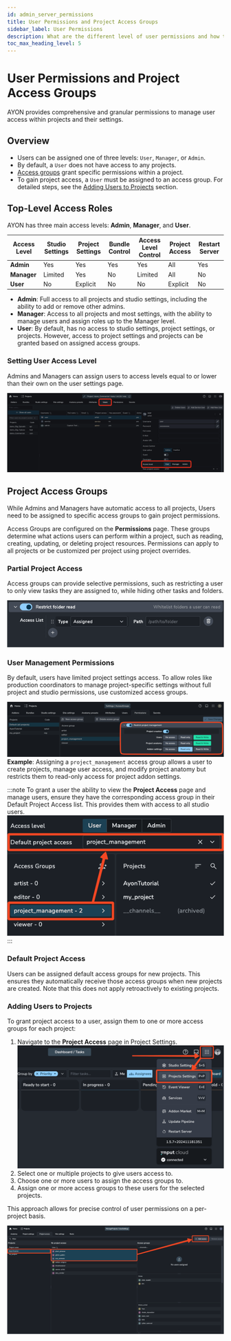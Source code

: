 ```yaml
---
id: admin_server_permissions
title: User Permissions and Project Access Groups
sidebar_label: User Permissions
description: What are the different level of user permissions and how to give users access to projects through access groups.
toc_max_heading_level: 5
---
```


# User Permissions and Project Access Groups

AYON provides comprehensive and granular permissions to manage user access within projects and their settings.

## Overview

-   Users can be assigned one of three levels: `User`, `Manager`, or `Admin`.
-   By default, a `User` does not have access to any projects.
-   [Access groups](#project-access-groups) grant specific permissions within a project.
-   To gain project access, a `User` must be assigned to an access group. For detailed steps, see the [Adding Users to Projects](#adding-users-to-projects) section.

## Top-Level Access Roles

AYON has three main access levels: **Admin**, **Manager**, and **User**.

| Access Level | Studio Settings | Project Settings | Bundle Control | Access Level Control | Project Access | Restart Server |
| ------------ | --------------- | ---------------- | -------------- | -------------------- | -------------- | -------------- |
| **Admin**    | Yes             | Yes              | Yes            | Yes                  | All            | Yes            |
| **Manager**  | Limited         | Yes              | No             | Limited              | All            | No             |
| **User**     | No              | Explicit         | No             | No                   | Explicit       | No             |

-   **Admin**: Full access to all projects and studio settings, including the ability to add or remove other admins.
-   **Manager**: Access to all projects and most settings, with the ability to manage users and assign roles up to the Manager level.
-   **User**: By default, has no access to studio settings, project settings, or projects. However, access to project settings and projects can be granted based on assigned access groups.

### Setting User Access Level

Admins and Managers can assign users to access levels equal to or lower than their own on the user settings page.

![Setting user access level, admin, manager or user](./assets/server/admin/user_access_level.png)

## Project Access Groups

While Admins and Managers have automatic access to all projects, Users need to be assigned to specific access groups to gain project permissions.

Access Groups are configured on the **Permissions** page. These groups determine what actions users can perform within a project, such as reading, creating, updating, or deleting project resources. Permissions can apply to all projects or be customized per project using project overrides.

### Partial Project Access

Access groups can provide selective permissions, such as restricting a user to only view tasks they are assigned to, while hiding other tasks and folders.

![Giving access to only folders and tasks a user is assigned to](./assets/server/admin/access_group_restrict_by_assigned.png)

### User Management Permissions

By default, users have limited project settings access. To allow roles like production coordinators to manage project-specific settings without full project and studio permissions, use customized access groups.

![Creating an access group with project management permissions](./assets/server/admin/access_group_project_settings.png)
**Example**: Assigning a `project_management` access group allows a user to create projects, manage user access, and modify project anatomy but restricts them to read-only access for project addon settings.

:::note
To grant a user the ability to view the **Project Access** page and manage users, ensure they have the corresponding access group in their Default Project Access list. This provides them with access to all studio users.
![Giving a user default access groups](./assets/server/admin/default_access_groups.png)
:::

### Default Project Access

Users can be assigned default access groups for new projects. This ensures they automatically receive those access groups when new projects are created. Note that this does not apply retroactively to existing projects.

### Adding Users to Projects

To grant project access to a user, assign them to one or more access groups for each project:

1. Navigate to the **Project Access** page in Project Settings.
   ![Navigate to Project Settings](./assets/server/admin/project_settings_menu.png)
2. Select one or multiple projects to give users access to.
3. Choose one or more users to assign the access groups to.
4. Assign one or more access groups to these users for the selected projects.

This approach allows for precise control of user permissions on a per-project basis.

![Giving a users access groups](./assets/server/admin/assigning_access_groups_to_users.png)
